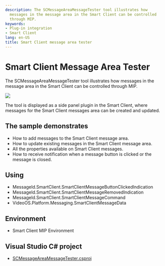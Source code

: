```yaml
---
description: The SCMessageAreaMessageTester tool illustrates how
  messages in the message area in the Smart Client can be controlled
  through MIP.
keywords:
- Plug-in integration
- Smart Client
lang: en-US
title: Smart Client message area tester
---
```


# Smart Client Message Area Tester

The SCMessageAreaMessageTester tool illustrates how messages in the
message area in the Smart Client can be controlled through MIP.

![](SCMessageAreaMessageTester1.png)

The tool is displayed as a side panel plugin in the Smart Client, where
messages for the Smart Client messages area can be created and updated.

## The sample demonstrates

- How to add messages to the Smart Client message area.
- How to update existing messages in the Smart Client message area.
- All the properties available on Smart Client messages.
- How to receive notification when a message button is clicked or the
  message is closed.

## Using

- MessageId.SmartClient.SmartClientMessageButtonClickedIndication
- MessageId.SmartClient.SmartClientMessageRemovedIndication
- MessageId.SmartClient.SmartClientMessageCommand
- VideoOS.Platform.Messaging.SmartClientMessageData

## Environment

- Smart Client MIP Environment

## Visual Studio C\# project

- [SCMessageAreaMessageTester.csproj](javascript:clone('https://github.com/milestonesys/mipsdk-samples-plugin','src/PluginSamples.sln');)

